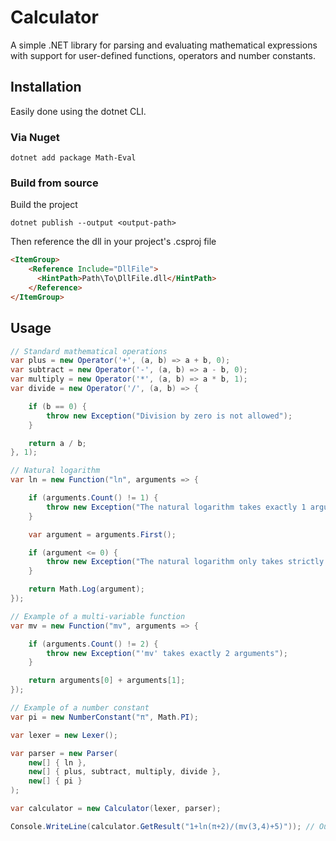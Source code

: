 Calculator
===============

A simple .NET library for parsing and evaluating mathematical expressions with support for user-defined functions, operators and number constants.

## Installation

Easily done using the dotnet CLI.

### Via Nuget

```
dotnet add package Math-Eval
```

### Build from source

Build the project

```
dotnet publish --output <output-path>
```

Then reference the dll in your project's .csproj file

```html
<ItemGroup>
    <Reference Include="DllFile">
      <HintPath>Path\To\DllFile.dll</HintPath>
    </Reference>
</ItemGroup>
```

## Usage

```C#
// Standard mathematical operations
var plus = new Operator('+', (a, b) => a + b, 0);
var subtract = new Operator('-', (a, b) => a - b, 0);
var multiply = new Operator('*', (a, b) => a * b, 1);
var divide = new Operator('/', (a, b) => {

    if (b == 0) {
        throw new Exception("Division by zero is not allowed");
    }

    return a / b;
}, 1);

// Natural logarithm
var ln = new Function("ln", arguments => {

    if (arguments.Count() != 1) {
        throw new Exception("The natural logarithm takes exactly 1 argument");
    }

    var argument = arguments.First();

    if (argument <= 0) {
        throw new Exception("The natural logarithm only takes strictly positive numbers");
    }

    return Math.Log(argument);
});

// Example of a multi-variable function
var mv = new Function("mv", arguments => {

    if (arguments.Count() != 2) {
        throw new Exception("'mv' takes exactly 2 arguments");
    }

    return arguments[0] + arguments[1];
});

// Example of a number constant
var pi = new NumberConstant("π", Math.PI);

var lexer = new Lexer();

var parser = new Parser(
    new[] { ln },
    new[] { plus, subtract, multiply, divide },
    new[] { pi }
);

var calculator = new Calculator(lexer, parser);

Console.WriteLine(calculator.GetResult("1+ln(π+2)/(mv(3,4)+5)")); // Outputs 1.1364469071880001
```